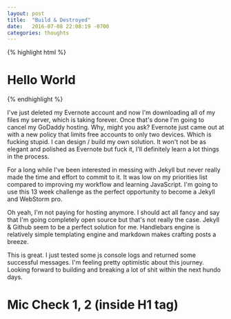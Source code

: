 ```yaml
---
layout: post
title:  "Build & Destroyed"
date:   2016-07-08 22:08:19 -0700
categories: thoughts
---
```


{% highlight html %}
<div class="awesome">
    <h1>Hello World</h1>
</div>
{% endhighlight %}

I've just deleted my Evernote account and now I'm downloading all of my files my server, which is taking forever. Once that's done I'm going to cancel my GoDaddy hosting. Why, might you ask? Evernote just came out at with a new policy that limits free accounts to only two devices. Which is fucking stupid. I can design / build my own solution. It won't not be as elegant and polished as Evernote but fuck it, I'll definitely learn a lot things in the process.

For a long while I've been interested in messing with Jekyll but never really made the time and effort to commit to it. It was low on my priorities list compared to improving my workflow and learning JavaScript. I'm going to use this 13 week challenge as the perfect opportunity to become a Jekyll and  WebStorm pro.

Oh yeah, I'm not paying for hosting anymore. I should act all fancy and say that I'm going completely open source but that's not really the case. Jekyll & Github seem to be a perfect solution for me. Handlebars engine is relatively simple templating engine and markdown makes crafting posts a breeze.

This is great. I just tested some js console logs and returned some successful messages. I'm feeling pretty optimistic about this journey. Looking forward to building and breaking a lot of shit within the next hundo days.

<div>
    <h1>Mic Check 1, 2 (inside H1 tag)</h1>
</div>